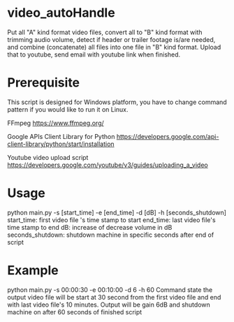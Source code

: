# video_autoHandle
Put all "A" kind format video files, convert all to "B" kind format with trimming audio volume, detect if header or trailer footage is/are needed, and combine (concatenate) all files into one file in "B" kind format. Upload that to youtube, send email with youtube link when finished.

# Prerequisite
This script is designed for Windows platform, you have to change command pattern if you would like to run it on Linux.

FFmpeg
https://www.ffmpeg.org/

Google APIs Client Library for Python
https://developers.google.com/api-client-library/python/start/installation

Youtube video upload script
https://developers.google.com/youtube/v3/guides/uploading_a_video

# Usage
python main.py -s [start_time] -e [end_time] -d [dB] -h [seconds_shutdown]
start_time: first video file 's time stamp to start
end_time: last video file's time stamp to end
dB: increase of decrease volume in dB
seconds_shutdown: shutdown machine in specific seconds after end of script

# Example
python main.py -s 00:00:30 -e 00:10:00 -d 6 -h 60
Command state the output video file will be start at 30 second from the first video file and end with last video file's 10 minutes. Output will be gain 6dB and shutdown machine on after 60 seconds of finished script
